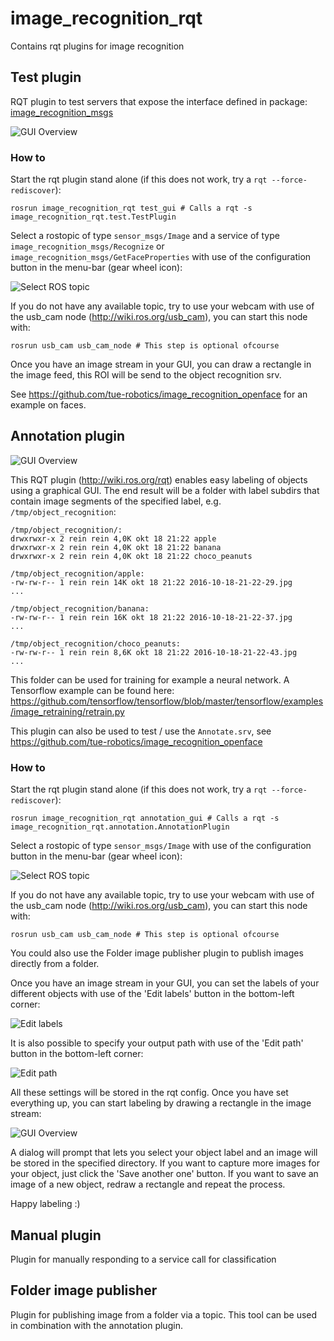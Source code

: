 # image_recognition_rqt

Contains rqt plugins for image recognition 

## Test plugin

RQT plugin to test servers that expose the interface defined in package: [image_recognition_msgs](https://github.com/tue-robotics/image_recognition/tree/master/image_recognition_msgs)

![GUI Overview](doc/img/test.png)

### How to 

Start the rqt plugin stand alone (if this does not work, try a `rqt --force-rediscover`):

    rosrun image_recognition_rqt test_gui # Calls a rqt -s image_recognition_rqt.test.TestPlugin
    
Select a rostopic of type `sensor_msgs/Image` and a service of type `image_recognition_msgs/Recognize` or `image_recognition_msgs/GetFaceProperties` with use of the configuration button in the menu-bar (gear wheel icon):

![Select ROS topic](doc/img/select_topic.png)

If you do not have any available topic, try to use your webcam with use of the usb_cam node (http://wiki.ros.org/usb_cam), you can start this node with:

    rosrun usb_cam usb_cam_node # This step is optional ofcourse
    
Once you have an image stream in your GUI, you can draw a rectangle in the image feed, this ROI will be send to the object recognition srv.

See https://github.com/tue-robotics/image_recognition_openface for an example on faces.

## Annotation plugin

![GUI Overview](doc/img/choco_peanuts.png)

This RQT plugin (http://wiki.ros.org/rqt) enables easy labeling of objects using a graphical GUI. The end result will be a folder with label subdirs that contain image segments of the specified label, e.g. `/tmp/object_recognition`:

    /tmp/object_recognition/:
    drwxrwxr-x 2 rein rein 4,0K okt 18 21:22 apple
    drwxrwxr-x 2 rein rein 4,0K okt 18 21:22 banana
    drwxrwxr-x 2 rein rein 4,0K okt 18 21:22 choco_peanuts

    /tmp/object_recognition/apple:
    -rw-rw-r-- 1 rein rein 14K okt 18 21:22 2016-10-18-21-22-29.jpg
    ...

    /tmp/object_recognition/banana:
    -rw-rw-r-- 1 rein rein 16K okt 18 21:22 2016-10-18-21-22-37.jpg
    ...

    /tmp/object_recognition/choco_peanuts:
    -rw-rw-r-- 1 rein rein 8,6K okt 18 21:22 2016-10-18-21-22-43.jpg
    ...
    
This folder can be used for training for example a neural network. A Tensorflow example can be found here: https://github.com/tensorflow/tensorflow/blob/master/tensorflow/examples/image_retraining/retrain.py

This plugin can also be used to test / use the `Annotate.srv`, see https://github.com/tue-robotics/image_recognition_openface

### How to 

Start the rqt plugin stand alone (if this does not work, try a `rqt --force-rediscover`):

    rosrun image_recognition_rqt annotation_gui # Calls a rqt -s image_recognition_rqt.annotation.AnnotationPlugin
    
Select a rostopic of type `sensor_msgs/Image` with use of the configuration button in the menu-bar (gear wheel icon):

![Select ROS topic](doc/img/select_topic.png)

If you do not have any available topic, try to use your webcam with use of the usb_cam node (http://wiki.ros.org/usb_cam), you can start this node with:

    rosrun usb_cam usb_cam_node # This step is optional ofcourse

You could also use the Folder image publisher plugin to publish images directly from a folder.
    
Once you have an image stream in your GUI, you can set the labels of your different objects with use of the 'Edit labels' button in the bottom-left corner:

![Edit labels](doc/img/labels.png)

It is also possible to specify your output path with use of the 'Edit path' button in the bottom-left corner:

![Edit path](doc/img/select_path.png)

All these settings will be stored in the rqt config. Once you have set everything up, you can start labeling by drawing a rectangle in the image stream:

![GUI Overview](doc/img/choco_peanuts.png)

A dialog will prompt that lets you select your object label and an image will be stored in the specified directory. If you want to capture more images for your object, just click the 'Save another one' button. If you want to save an image of a new object, redraw a rectangle and repeat the process.

Happy labeling :)

## Manual plugin
Plugin for manually responding to a service call for classification

## Folder image publisher

Plugin for publishing image from a folder via a topic. This tool can be used in combination with the annotation plugin.

    


